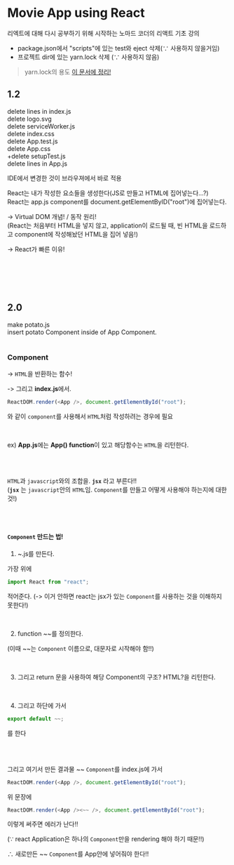 # Movie App using React

리엑트에 대해 다시 공부하기 위해 시작하는 노마드 코더의 리액트 기초 강의

- package.json에서   "scripts"에 있는 test와 eject 삭제(∵ 사용하지 않을거임)
- 프로젝트 dir에 있는 yarn.lock 삭제 (∵ 사용하지 않음)
> yarn.lock의 용도
[이 문서에 정리!](https://github.com/zwonlala/TIL/blob/master/200709.md)

## 1.2
delete lines in index.js  
delete logo.svg  
delete serviceWorker.js  
delete index.css  
delete App.test.js  
delete App.css  
+delete setupTest.js  
delete lines in App.js  

IDE에서 변경한 것이 브라우져에서 바로 적용

React는 내가 작성한 요소들을 생성한다(JS로 만들고 HTML에 집어넣는다...?)  
React는 app.js component를 document.getElementByID("root")에 집어넣는다.  

-> Virtual DOM 개념! / 동작 원리!  
(React는 처음부터 HTML을 넣지 않고, application이 로드될 때, 빈 HTML을 로드하고 component에 작성해놨던 HTML을 집어 넣음!) 

-> React가 빠른 이유!


<br><br><br><br>

## 2.0

make potato.js   
insert potato Component inside of App Component.
<br><br>
### Component

-> `HTML`을 반환하는 함수!  

-> 그리고 **index.js**에서. 

```javascript
ReactDOM.render(<App />, document.getElementById("root");
```

와 같이 `component`를 사용해서 `HTML`처럼 작성하려는 경우에 필요

<br>

ex) **App.js**에는 **App() function**이 있고 해당함수는 `HTML`을 리턴한다.



<br><br>

    
`HTML`과 `javascript`와의 조합을. **`jsx`** 라고 부른다!!  
(**`jsx`** 는 `javascript`안의 `HTML`임. `Component`를 만들고 어떻게 사용해야 하는지에 대한 것!)

<br><br>

#### `Component` 만드는 법!

1. ~.js를 만든다. 

가장 위에 
```javascript
import React from "react";
```
 적어준다. 
(-> 이거 안하면 react는 jsx가 있는 `Component`를 사용하는 것을 이해하지 못한다!)

<br>

2. function ~~를 정의한다.  

(이때 ~~는 `Component` 이름으로, 대문자로 시작해야 함!!)

<br>

3. 그리고 return 문을 사용하여 해당 Component의 구조? HTML?을 리턴한다.

<br>

4. 그리고 하단에 가서 
```javascript
export default ~~;
```
를 한다

<br>
<br>

그리고 여기서 만든 결과물 ~~ `Component`를 index.js에 가서 
```javascript
ReactDOM.render(<App />, document.getElementById("root");
```
위 문장에

```javascript
ReactDOM.render(<App /><~~ />, document.getElementById("root");
```
이렇게 써주면 에러가 난다!!   

(∵ react Application은 하나의 `Component`만을 rendering 해야 하기 때문!!)

∴ 새로만든 ~~ `Component`를 App안에 넣어줘야 한다!!

<br><br><br><br>
